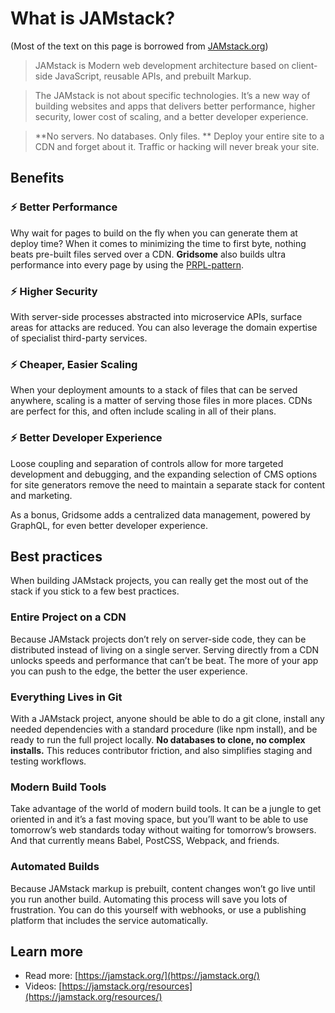 # What is JAMstack?

(Most of the text on this page is borrowed from [JAMstack.org](https://jamstack.org/))

> JAMstack is Modern web development architecture based on client-side JavaScript, reusable APIs, and prebuilt Markup.

> The JAMstack is not about specific technologies. It’s a new way of building websites and apps that delivers better performance, higher security, lower cost of scaling, and a better developer experience.

> **No servers. No databases. Only files. ** Deploy your entire site to a CDN and forget about it. Traffic or hacking will never break your site.




## Benefits

### ⚡️ Better Performance

Why wait for pages to build on the fly when you can generate them at deploy time? When it comes to minimizing the time to first byte, nothing beats pre-built files served over a CDN.
**Gridsome** also builds ultra performance into every page by using the [PRPL-pattern](/docs/how-it-works#the-prpl-pattern).


### ⚡️ Higher Security

With server-side processes abstracted into microservice APIs, surface areas for attacks are reduced. You can also leverage the domain expertise of specialist third-party services.


### ⚡️ Cheaper, Easier Scaling

When your deployment amounts to a stack of files that can be served anywhere, scaling is a matter of serving those files in more places. CDNs are perfect for this, and often include scaling in all of their plans.


### ⚡️ Better Developer Experience

Loose coupling and separation of controls allow for more targeted development and debugging, and the expanding selection of CMS options for site generators remove the need to maintain a separate stack for content and marketing.

As a bonus, Gridsome adds a centralized data management, powered by GraphQL, for even better developer experience.



## Best practices

When building JAMstack projects, you can really get the most out of the stack if you stick to a few best practices.


### Entire Project on a CDN

Because JAMstack projects don’t rely on server-side code, they can be distributed instead of living on a single server. Serving directly from a CDN unlocks speeds and performance that can’t be beat. The more of your app you can push to the edge, the better the user experience.


### Everything Lives in Git

With a JAMstack project, anyone should be able to do a git clone, install any needed dependencies with a standard procedure (like npm install), and be ready to run the full project locally. **No databases to clone, no complex installs.** This reduces contributor friction, and also simplifies staging and testing workflows.

### Modern Build Tools

Take advantage of the world of modern build tools. It can be a jungle to get oriented in and it’s a fast moving space, but you’ll want to be able to use tomorrow’s web standards today without waiting for tomorrow’s browsers. And that currently means Babel, PostCSS, Webpack, and friends.

### Automated Builds

Because JAMstack markup is prebuilt, content changes won’t go live until you run another build. Automating this process will save you lots of frustration. You can do this yourself with webhooks, or use a publishing platform that includes the service automatically.



## Learn more

- Read more: [https://jamstack.org/](https://jamstack.org/)
- Videos: [https://jamstack.org/resources](https://jamstack.org/resources/)